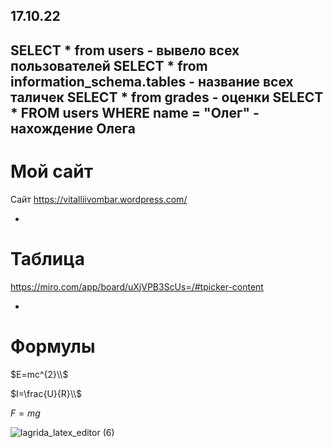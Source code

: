 ## 17.10.22 ##
SELECT * from users - вывело всех пользователей
SELECT * from information_schema.tables - название всех таличек 
SELECT * from grades - оценки
SELECT * FROM users WHERE name = "Олег" - нахождение Олега
-
 # Мой сайт  #

Сайт https://vitalliivombar.wordpress.com/

-

# Таблица #

https://miro.com/app/board/uXjVPB3ScUs=/#tpicker-content 

-

# Формулы #
$E=mc^{2}\\$

$I=\frac{U}{R}\\$

$F=mg$

![lagrida_latex_editor (6)](https://user-images.githubusercontent.com/114376466/204191311-4732bfe1-c24a-4027-8bcc-d3efaa05756b.png)

